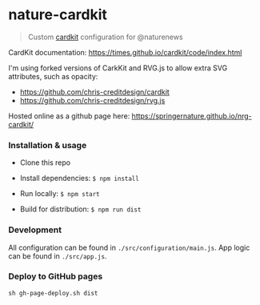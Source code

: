 # nature-cardkit

> Custom [cardkit](https://times.github.io/cardkit/) configuration for @naturenews

CardKit documentation: https://times.github.io/cardkit/code/index.html

I'm using forked versions of CarkKit and RVG.js to allow extra SVG attributes, such as opacity: 
- https://github.com/chris-creditdesign/cardkit
- https://github.com/chris-creditdesign/rvg.js

Hosted online as a github page here: https://springernature.github.io/nrg-cardkit/

### Installation & usage

- Clone this repo
- Install dependencies: `$ npm install`

- Run locally: `$ npm start`
- Build for distribution: `$ npm run dist`

### Development

All configuration can be found in `./src/configuration/main.js`. App logic can be found in `./src/app.js`.

### Deploy to GitHub pages 

	sh gh-page-deploy.sh dist